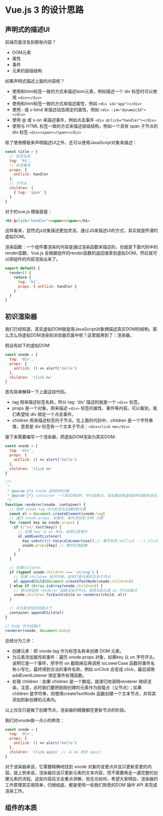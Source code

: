 # Vue.js 3 的设计思路

## 声明式的描述UI

前端页面涉及到那些内容？

- DOM元素
- 属性
- 事件
- 元素的层级结构

如果声明式描述上面的内容呢？

- 使用和html标签一致的方式来描述dom元素，例如描述一个 div 标签时可以使用 `<div></div>`
- 使用和html标签一致的方式来描述属性，例如 `<div id="app"></div>`
- 使用 : 或 v-bind 来描述动态绑定的属性，例如 `<div :id="dynamicId"></div>`
- 使用 @ 或 v-on 来描述事件，例如点击事件 `<div @click="handler"></div>`
- 使用与 HTML 标签一致的方式来描述层级结构，例如一个具有 span 子节点的 div 标签 `<div><span></span></div>`


除了使用模板来声明描述UI之外，还可以使用JavaScript对象来描述：
```js
const title = {
  // 标签名称
  tag: 'h1',
  // 标签属性
  props: {
    onClick: handler
  },
  // 子节点
  children: [
    { tag: 'span' }
  ]
}
```
对于的vue.js 模板就是：
```html
<h1 @click="handler"><span></span></h1>
```

这样看来，显然式js对象描述更加灵活。通过JS来描述UI的方式，其实就是所谓的虚拟DOM。

渲染函数：一个组件要渲染的内容是通过渲染函数来描述的，也就是下面代码中的render函数，Vue.js 会根据组件的render函数的返回值拿到虚拟DOM，然后就可以把组件的内容渲染出来了。
```js
export default {
  render() {
    return {
      tag: 'h1',
      props: { onClick: handler }
    }
  }
}
```

## 初识渲染器

我们已经知道，其实虚拟DOM就是用JavaScript对象俩描述真实DOM的结构。那么怎么将虚拟DOM渲染到浏览器页面中呢？这里就用到了：渲染器。

假设有如下的虚拟DOM:
```js
const vnode = {
  tag: 'div',
  props: {
    onClick: () => alert('hello')
  },
  children: 'click me'
}
```
首先简单解释一下上面这段代码。
- tag 用来描述标签名称，所以 tag: 'div' 描述的就是一个 `<div>` 标签。
- props 是一个对象，用来描述 `<div>` 标签的属性、事件等内容。可以看到，我们希望给 div 绑定一个点击事件。
- children 用来描述标签的子节点。在上面的代码中，children 是一个字符串值，意思是 div 标签有一个文本子节点：`<div>click me</div>`

接下来需要编写一个渲染器，把虚拟DOM渲染为真实DOM:
```js
const vnode = {
  tag: 'div',
  props: {
    onClick: () => alert('hello')
  },
  children: 'click me'
}

/**
 *
 * @param {*} vnode 虚拟DOM对象
 * @param {*} container 一个真实的DOM，作为挂载点，渲染器会把虚拟DOM挂载到该元素下。
 */
function renderer(vnode, container) {
  // 使用 vnode.tag 作为标签名创建DOM元素
  const el = document.createElement(vnode.tag)
  // 遍历 vnode.props，将属性、事件添加到 DOM 元素
  for (const key in vnode.props) {
    if (/^on/.test(key)) {
      // 如果 key 以 on 开头，说明它是事件
      el.addEventListener(
        key.substr(2).toLocaleLowerCase(),// 事件名称 onClick ---> click
        vnode.props[key] // 事件处理函数
      )
    }
  }

  // 处理children
  if (typeof vnode.children === 'string') {
    // 如果 children 是字符串，说明它是元素的文本子节点
    el.appendChild(document.createTextNode(vnode.children))
  } else if (Array.isArray(vnode.children)) {
    // 递归地调用 renderer 函数渲染子节点，使用当前元素 el 作为挂载点
    vnode.children.forEach(child => renderer(child, el))
  }

  // 将元素添加到挂载点下
  container.appendChild(el)
}

// body 作为挂载点
renderer(vnode, document.body)
```

总结分为三步：
- 创建元素：把 vnode.tag 作为标签名称来创建 DOM 元素。
- 为元素添加属性和事件：遍历 vnode.props 对象，如果key 以 on 字符开头，说明它是一个事件，把字符 on 截取掉后再调用 toLowerCase 函数将事件名称小写化，最终得到合法的事件名称，例如 onClick 会变成 click，最后调用addEventListener 绑定事件处理函数。
- 处理 children：如果 children 是一个数组，就递归地调用renderer 继续渲染，注意，此时我们要把刚刚创建的元素作为挂载点（父节点）；如果 children 是字符串，则使用createTextNode 函数创建一个文本节点，并将其添加到新创建的元素内。

以上仅仅只是做了创建节点，渲染器的精髓都在更新节点的阶段。

我们对vnode做一点小的修改：
```js
const vnode = {
  tag: 'div',
  props: {
    onClick: () => alert('hello')
  },
  children: 'click again' // 从 me 改成 again
}
```

对于渲染器来说，它需要精确地找到 vnode 对象的变更点并且只更新变更的内容。就上例来说，渲染器应该只更新元素的文本内容，而不需要再走一遍完整的创建元素的流程。这些内容后文会重点讲解，但无论如何，希望大家明白，渲染器的工作原理其实很简单，归根结底，都是使用一些我们熟悉的DOM 操作 API 来完成渲染工作。

## 组件的本质

